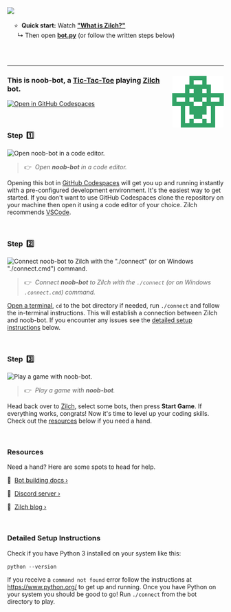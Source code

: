 
<a href="https://zilch.dev/v-learn-to-code-by-doing-zilch">
<img src="https://www.zilch.dev/intro-thumbnail-v2.png" width="500px"/>
</a>

&nbsp;&nbsp;&nbsp;&nbsp;⭐&nbsp;&nbsp;**Quick start:** Watch [**"What is Zilch?"**](https://zilch.dev/v-learn-to-code-by-doing-zilch)<br/>&nbsp;&nbsp;&nbsp;&nbsp;&nbsp;&nbsp;↳ Then open [**bot.py**](bot.py) (or follow the written steps below)

<br/>
<br/>

---

### <img align="right" src="./avatar.svg"/> This is noob-bot, a [Tic-Tac-Toe](https://www.zilch.dev/tic-tac-toe) playing [Zilch](https://www.zilch.dev) bot.

[![Open in GitHub Codespaces](https://github.com/codespaces/badge.svg)](https://codespaces.new/stsummers95/noob-bot?quickstart=1)

<br/>

### Step &nbsp;1️⃣

![Open noob-bot in a code editor.](https://www.zilch.dev/readme-v1-step1.gif)

> 👉 &nbsp;_Open **noob-bot** in a code editor._

Opening this bot in [GitHub Codespaces](https://docs.github.com/en/codespaces) will get you up and running instantly with a pre-configured development environment. It's the easiest way to get started. If you don't want to use GitHub Codespaces clone the repository on your machine then open it using a code editor of your choice. Zilch recommends [VSCode](https://code.visualstudio.com/).

<br/>

### Step &nbsp;2️⃣

![Connect noob-bot to Zilch with the "./connect" (or on Windows "./connect.cmd") command.](https://www.zilch.dev/readme-v1-step2.gif)

> 👉 &nbsp;_Connect **noob-bot** to Zilch with the `./connect` (or on Windows `.connect.cmd`) command._

[Open a terminal](https://code.visualstudio.com/docs/terminal/basics), `cd` to the bot directory if needed, run `./connect` and follow the in-terminal instructions. This will establish a connection between Zilch and noob-bot. If you encounter any issues see the [detailed setup instructions](#detailed-setup-instructions) below.

<br/>

### Step &nbsp;3️⃣

![Play a game with noob-bot.](https://www.zilch.dev/readme-v2-step3.gif)

> 👉 &nbsp;_Play a game with **noob-bot**._

Head back over to [Zilch](https://www.zilch.dev/tic-tac-toe), select some bots, then press **Start Game**. If everything works, congrats! Now it's time to level up your coding skills. Check out the [resources](#resources) below if you need a hand.

<br/>

### Resources

Need a hand? Here are some spots to head for help.

🤖 &nbsp;[Bot building docs ›](https://www.zilch.dev/docs/building-bots)

💬 &nbsp;[Discord server ›](https://discord.gg/eFNVTn5tY8)

📖 &nbsp;[Zilch blog ›](https://www.zilch.dev/blog)

<br/>

### Detailed Setup Instructions

Check if you have Python 3 installed on your system like this:

```
python --version
```

If you receive a `command not found` error follow the instructions
at https://www.python.org/ to get up and running. Once you have Python
on your system you should be good to go! Run `./connect` from the
bot directory to play.

